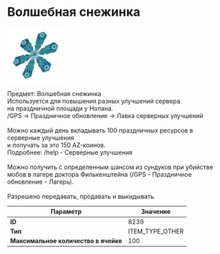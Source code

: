 # Волшебная снежинка

![Item Image](../img/8239.webp?raw=true)

Предмет: Волшебная снежинка<br>Используется для повышения разных улучшений сервера<br>на праздничной площади у Нолана.<br>/GPS -> Праздничное обновление -> Лавка серверных улучшений<br><br>Можно каждый день вкладывать 100 праздничных ресурсов в серверные улучшения<br>и получать за это 150 AZ-коинов.<br>Подробнее: /help - Серверные улучшения<br><br>Можно получить с определенным шансом из сундуков при убийстве<br>мобов в лагере доктора Филькенштейна (/GPS - Праздничное обновление - Лагерь).<br><br>Разрешено передавать, продавать и выкидывать.


| Параметр | Значение |
|----------|----------|
| **ID** | 8239 |
| **Тип** | ITEM_TYPE_OTHER |
| **Максимальное количество в ячейке** | 100 |

